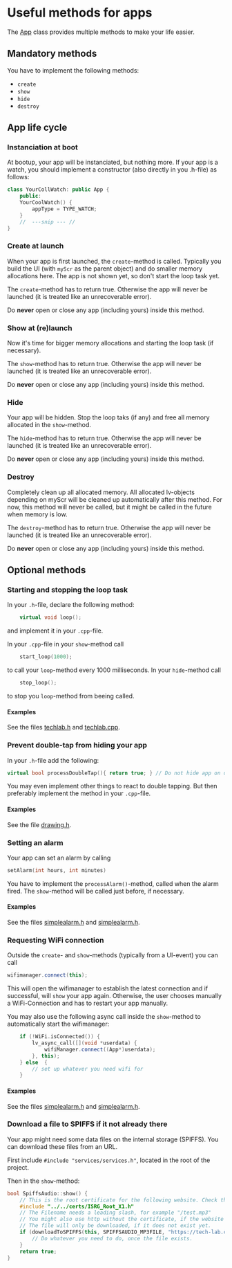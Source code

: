 # Useful methods for apps
The [App](app.h) class provides multiple methods to make your life easier.

## Mandatory methods
You have to implement the following methods:
- `create`
- `show`
- `hide`
- `destroy`

## App life cycle
### Instanciation at boot
At bootup, your app will be instanciated, but nothing more. If your app is a watch, you should implement a
constructor (also directly in you .h-file) as follows:

```c++
class YourCollWatch: public App {
    public:
    YourCoolWatch() {
        appType = TYPE_WATCH;
    }
    //  ---snip --- //
}
```
### Create at launch
When your app is first launched, the `create`-method is called. Typically you build the UI (with `myScr` as the parent object) and do smaller memory allocations here. The app is not shown yet, so don't start the loop task yet. 

The `create`-method has to return true. Otherwise the app will never be launched (it is treated like an unrecoverable error).

Do **never** open or close any app (including yours) inside this method.

### Show at (re)launch
Now it's time for bigger memory allocations and starting the loop task (if necessary).

The `show`-method has to return true. Otherwise the app will never be launched (it is treated like an unrecoverable error).

Do **never** open or close any app (including yours) inside this method.

### Hide
Your app will be hidden. Stop the loop taks (if any) and free all memory allocated in the `show`-method.

The `hide`-method has to return true. Otherwise the app will never be launched (it is treated like an unrecoverable error).

Do **never** open or close any app (including yours) inside this method.


### Destroy
Completely clean up all allocated memory. All allocated lv-objects depending on myScr will be cleaned up automatically after this method.
For now, this method will never be called, but it might be called in the future when memory is low.

The `destroy`-method has to return true. Otherwise the app will never be launched (it is treated like an unrecoverable error).

Do **never** open or close any app (including yours) inside this method.

## Optional methods
### Starting and stopping the loop task
In your `.h`-file, declare the following method:
```c++
    virtual void loop();
```
and implement it in your `.cpp`-file.


In your `.cpp`-file in your `show`-method call
```c++
    start_loop(1000);
```
to call your `loop`-method every 1000 milliseconds. In your `hide`-method call
```c++
    stop_loop();
```
to stop you `loop`-method from beeing called.

#### Examples
See the files [techlab.h](watches/techlabwatch/techlabwatch.h) and [techlab.cpp](watches/techlabwatch/techlabwatch.cpp).

### Prevent double-tap from hiding your app
In your `.h`-file add the following:

```c++
virtual bool processDoubleTap(){ return true; } // Do not hide app on double tap
```

You may even implement other things to react to double tapping. But then preferably 
implement the method in your `.cpp`-file.

#### Examples
See the file [drawing.h](demoapps/drawing/drawing.h).



### Setting an alarm
Your app can set an alarm by calling
```c++
setAlarm(int hours, int minutes)
```

You have to implement the `processAlarm()`-method, called when the alarm fired. The `show`-method will be called just before, if necessary.


#### Examples
See the files [simplealarm.h](demoapps/simplealarm/simplealarm.h) and [simplealarm.h](demoapps/simplealarm/simplealarm.cpp).


### Requesting WiFi connection
Outside the `create`- and `show`-methods (typically from a UI-event) you can call
```c++
wifimanager.connect(this);
```
This will open the wifimanager to establish the latest connection and if successful, will `show` your app again.
Otherwise, the user chooses manually a WiFi-Connection and has to restart your app manually.

You may also use the following async call inside the `show`-method to automatically start the wifimanager:
```c++
    if (!WiFi.isConnected()) {
        lv_async_call([](void *userdata) {
            wifiManager.connect((App*)userdata);
        }, this);
    } else  {
        // set up whatever you need wifi for
    }
```

#### Examples
See the files [simplealarm.h](demoapps/webaudio/webaudio.h) and [simplealarm.h](demoapps/webaudio/webaudio.cpp).

### Download a file to SPIFFS if it not already there
Your app might need some data files on the internal storage (SPIFFS). You can download these files
from an URL.

First include `#include "services/services.h"`, located in the root of the project.

Then in the `show`-method:
```c++
bool SpiffsAudio::show() {
    // This is the root certificate for the following website. Check the site you want to download from.
    #include "../../certs/ISRG_Root_X1.h"
    // The Filename needs a leading slash, for example "/test.mp3"
    // You might also use http without the certificate, if the website supports it.
    // The file will only be downloaded, if it does not exist yet.
    if (downloadToSPIFFS(this, SPIFFSAUDIO_MP3FILE, "https://tech-lab.ch/twatch/upchime2.mp3",root_ca)) {
        // Do whatever you need to do, once the file exists.
    }
    return true;
}
```
